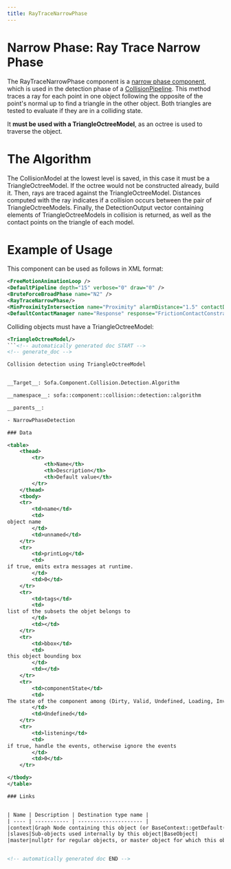 ```yaml
---
title: RayTraceNarrowPhase
---
```


Narrow Phase: Ray Trace Narrow Phase
====================================

The RayTraceNarrowPhase component is a [narrow phase component](./../narrowphase), which is used in the detection phase of a [CollisionPipeline](../../collisionpipeline/#collision-detection).
This method traces a ray for each point in one object following the opposite of the point's normal up to find a triangle in the other object.
Both triangles are tested to evaluate if they are in a colliding state.

It **must be used with a TriangleOctreeModel**, as an octree is used to traverse the object.

The Algorithm
=============

The CollisionModel at the lowest level is saved, in this case it must be a TriangleOctreeModel. If the octree would not be constructed already, build it. Then, rays are traced against the TriangleOctreeModel. Distances computed with the ray indicates if a collision occurs between the pair of TriangleOctreeModels. Finally, the DetectionOutput vector containing elements of TriangleOctreeModels in collision is returned, as well as the contact points on the triangle of each model.

Example of Usage
================

This component can be used as follows in XML format:

```xml
<FreeMotionAnimationLoop />
<DefaultPipeline depth="15" verbose="0" draw="0" />
<BruteForceBroadPhase name="N2" />
<RayTraceNarrowPhase/>
<MinProximityIntersection name="Proximity" alarmDistance="1.5" contactDistance="1" />
<DefaultContactManager name="Response" response="FrictionContactConstraint" />
```

Colliding objects must have a TriangleOctreeModel:

```xml
<TriangleOctreeModel/>
```<!-- automatically generated doc START -->
<!-- generate_doc -->

Collision detection using TriangleOctreeModel


__Target__: Sofa.Component.Collision.Detection.Algorithm

__namespace__: sofa::component::collision::detection::algorithm

__parents__:

- NarrowPhaseDetection

### Data

<table>
    <thead>
        <tr>
            <th>Name</th>
            <th>Description</th>
            <th>Default value</th>
        </tr>
    </thead>
    <tbody>
	<tr>
		<td>name</td>
		<td>
object name
		</td>
		<td>unnamed</td>
	</tr>
	<tr>
		<td>printLog</td>
		<td>
if true, emits extra messages at runtime.
		</td>
		<td>0</td>
	</tr>
	<tr>
		<td>tags</td>
		<td>
list of the subsets the objet belongs to
		</td>
		<td></td>
	</tr>
	<tr>
		<td>bbox</td>
		<td>
this object bounding box
		</td>
		<td></td>
	</tr>
	<tr>
		<td>componentState</td>
		<td>
The state of the component among (Dirty, Valid, Undefined, Loading, Invalid).
		</td>
		<td>Undefined</td>
	</tr>
	<tr>
		<td>listening</td>
		<td>
if true, handle the events, otherwise ignore the events
		</td>
		<td>0</td>
	</tr>

</tbody>
</table>

### Links


| Name | Description | Destination type name |
| ---- | ----------- | --------------------- |
|context|Graph Node containing this object (or BaseContext::getDefault() if no graph is used)|BaseContext|
|slaves|Sub-objects used internally by this object|BaseObject|
|master|nullptr for regular objects, or master object for which this object is one sub-objects|BaseObject|


<!-- automatically generated doc END -->

